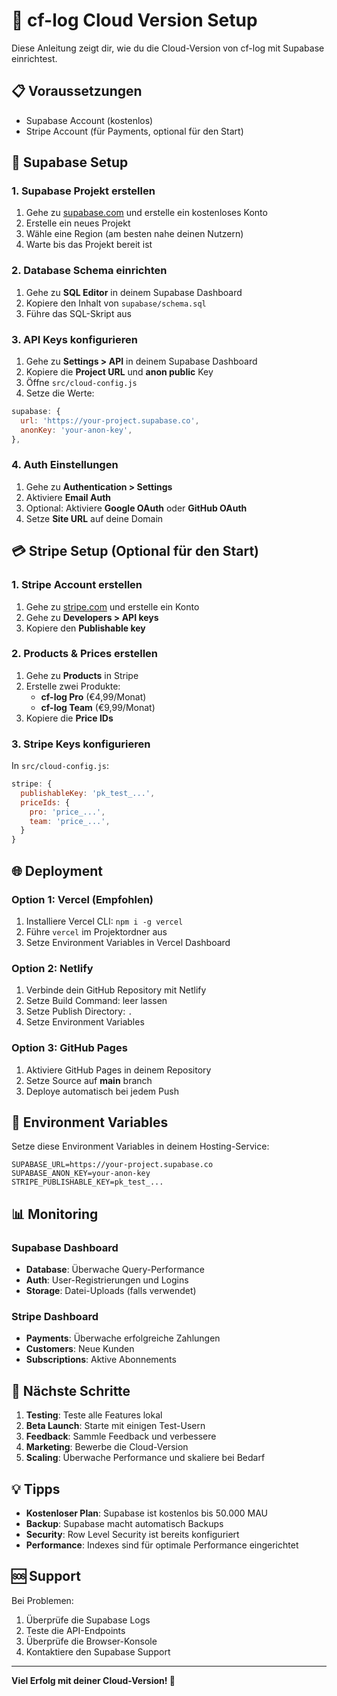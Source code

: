 # 🚀 cf-log Cloud Version Setup

Diese Anleitung zeigt dir, wie du die Cloud-Version von cf-log mit Supabase einrichtest.

## 📋 Voraussetzungen

- Supabase Account (kostenlos)
- Stripe Account (für Payments, optional für den Start)

## 🔧 Supabase Setup

### 1. Supabase Projekt erstellen

1. Gehe zu [supabase.com](https://supabase.com) und erstelle ein kostenloses Konto
2. Erstelle ein neues Projekt
3. Wähle eine Region (am besten nahe deinen Nutzern)
4. Warte bis das Projekt bereit ist

### 2. Database Schema einrichten

1. Gehe zu **SQL Editor** in deinem Supabase Dashboard
2. Kopiere den Inhalt von `supabase/schema.sql`
3. Führe das SQL-Skript aus

### 3. API Keys konfigurieren

1. Gehe zu **Settings > API** in deinem Supabase Dashboard
2. Kopiere die **Project URL** und **anon public** Key
3. Öffne `src/cloud-config.js`
4. Setze die Werte:

```javascript
supabase: {
  url: 'https://your-project.supabase.co',
  anonKey: 'your-anon-key',
},
```

### 4. Auth Einstellungen

1. Gehe zu **Authentication > Settings**
2. Aktiviere **Email Auth**
3. Optional: Aktiviere **Google OAuth** oder **GitHub OAuth**
4. Setze **Site URL** auf deine Domain

## 💳 Stripe Setup (Optional für den Start)

### 1. Stripe Account erstellen

1. Gehe zu [stripe.com](https://stripe.com) und erstelle ein Konto
2. Gehe zu **Developers > API keys**
3. Kopiere den **Publishable key**

### 2. Products & Prices erstellen

1. Gehe zu **Products** in Stripe
2. Erstelle zwei Produkte:
   - **cf-log Pro** (€4,99/Monat)
   - **cf-log Team** (€9,99/Monat)
3. Kopiere die **Price IDs**

### 3. Stripe Keys konfigurieren

In `src/cloud-config.js`:

```javascript
stripe: {
  publishableKey: 'pk_test_...',
  priceIds: {
    pro: 'price_...',
    team: 'price_...',
  }
}
```

## 🌐 Deployment

### Option 1: Vercel (Empfohlen)

1. Installiere Vercel CLI: `npm i -g vercel`
2. Führe `vercel` im Projektordner aus
3. Setze Environment Variables in Vercel Dashboard

### Option 2: Netlify

1. Verbinde dein GitHub Repository mit Netlify
2. Setze Build Command: leer lassen
3. Setze Publish Directory: `.`
4. Setze Environment Variables

### Option 3: GitHub Pages

1. Aktiviere GitHub Pages in deinem Repository
2. Setze Source auf **main** branch
3. Deploye automatisch bei jedem Push

## 🔐 Environment Variables

Setze diese Environment Variables in deinem Hosting-Service:

```
SUPABASE_URL=https://your-project.supabase.co
SUPABASE_ANON_KEY=your-anon-key
STRIPE_PUBLISHABLE_KEY=pk_test_...
```

## 📊 Monitoring

### Supabase Dashboard

- **Database**: Überwache Query-Performance
- **Auth**: User-Registrierungen und Logins
- **Storage**: Datei-Uploads (falls verwendet)

### Stripe Dashboard

- **Payments**: Überwache erfolgreiche Zahlungen
- **Customers**: Neue Kunden
- **Subscriptions**: Aktive Abonnements

## 🚀 Nächste Schritte

1. **Testing**: Teste alle Features lokal
2. **Beta Launch**: Starte mit einigen Test-Usern
3. **Feedback**: Sammle Feedback und verbessere
4. **Marketing**: Bewerbe die Cloud-Version
5. **Scaling**: Überwache Performance und skaliere bei Bedarf

## 💡 Tipps

- **Kostenloser Plan**: Supabase ist kostenlos bis 50.000 MAU
- **Backup**: Supabase macht automatisch Backups
- **Security**: Row Level Security ist bereits konfiguriert
- **Performance**: Indexes sind für optimale Performance eingerichtet

## 🆘 Support

Bei Problemen:
1. Überprüfe die Supabase Logs
2. Teste die API-Endpoints
3. Überprüfe die Browser-Konsole
4. Kontaktiere den Supabase Support

---

**Viel Erfolg mit deiner Cloud-Version! 🎉**
